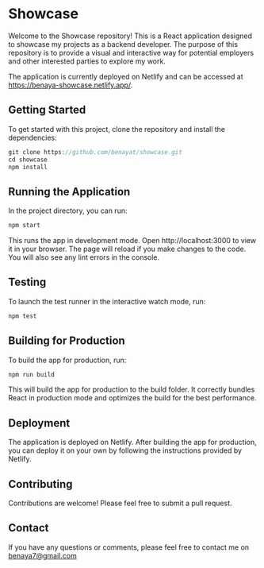 # Showcase
Welcome to the Showcase repository! This is a React application designed to showcase my projects as a backend developer. The purpose of this repository is to provide a visual and interactive way for potential employers and other interested parties to explore my work.

The application is currently deployed on Netlify and can be accessed at https://benaya-showcase.netlify.app/.

## Getting Started
To get started with this project, clone the repository and install the dependencies:
```javascript
git clone https://github.com/benayat/showcase.git
cd showcase
npm install
```
## Running the Application
In the project directory, you can run:
```javascript
npm start
```
This runs the app in development mode. Open http://localhost:3000 to view it in your browser. The page will reload if you make changes to the code. You will also see any lint errors in the console.
## Testing
To launch the test runner in the interactive watch mode, run:
```javascript
npm test
```
## Building for Production
To build the app for production, run:
```javascript
npm run build
```
This will build the app for production to the build folder. It correctly bundles React in production mode and optimizes the build for the best performance.
## Deployment
The application is deployed on Netlify. After building the app for production, you can deploy it on your own by following the instructions provided by Netlify.
## Contributing
Contributions are welcome! Please feel free to submit a pull request.
## Contact
If you have any questions or comments, please feel free to contact me on benaya7@gmail.com